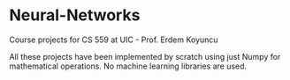 # Neural-Networks
Course projects for CS 559 at UIC - Prof. Erdem Koyuncu

All these projects have been implemented by scratch using just Numpy for mathematical operations. No machine learning libraries are used.
